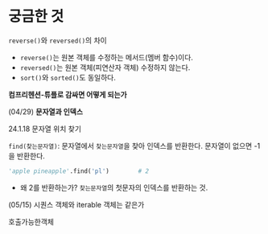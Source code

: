 # 궁금한 것

`reverse()`와 `reversed()`의 차이

- `reverse()`는 원본 객체를 수정하는 메서드(멤버 함수)이다.
- `reversed()`는 원본 객체(피연산자 객체) 수정하지 않는다.
- `sort()`와 `sorted()`도 동일하다.



**컴프리헨션-튜플로 감싸면 어떻게 되는가**



(04/29) **문자열과 인덱스**

24.1.18 문자열 위치 찾기

`find(찾는문자열)`: 문자열에서 `찾는문자열`을 찾아 인덱스를 반환한다. 문자열이 없으면 -1을 반환한다.

```python
'apple pineapple'.find('pl')		# 2
```

- 왜 2를 반환하는가? `찾는문자열`의 첫문자의 인덱스를 반환하는 것.



(05/15) 시퀀스 객체와 iterable 객체는 같은가



호출가능한객체